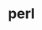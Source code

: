 ---
title: "perl"
layout: cache
categories: [package, develop-2024-01-07]
meta: {"versions": ["5.38.0"], "compilers": ["apple-clang@=15.0.0", "cce@=15.0.1", "gcc@=10.3.0", "gcc@=11.1.0", "gcc@=11.3.0", "gcc@=11.4.0", "gcc@=12.3.0", "gcc@=7.3.1", "gcc@=7.5.0", "gcc@=9.4.0", "oneapi@=2023.2.0"], "oss": ["amzn2", "rhel8", "sle_hpc15", "ubuntu18.04", "ubuntu20.04", "ubuntu22.04", "ventura"], "platforms": ["darwin", "linux"], "targets": ["aarch64", "neoverse_n1", "neoverse_v1", "ppc64le", "x86_64_v3", "x86_64_v4", "zen4"], "stacks": ["aws-isc", "aws-isc-aarch64", "build_systems", "data-vis-sdk", "developer-tools", "e4s", "e4s-cray-rhel", "e4s-cray-sles", "e4s-neoverse_v1", "e4s-oneapi", "e4s-power", "e4s-rocm-external", "ml-darwin-aarch64-mps", "ml-linux-x86_64-cpu", "ml-linux-x86_64-cuda", "ml-linux-x86_64-rocm", "radiuss", "radiuss-aws", "radiuss-aws-aarch64", "root", "tutorial"], "num_specs": 15, "num_specs_by_stack": {"root": 15, "ml-darwin-aarch64-mps": 1, "aws-isc-aarch64": 2, "radiuss-aws-aarch64": 2, "e4s-cray-rhel": 1, "e4s-neoverse_v1": 1, "radiuss-aws": 1, "aws-isc": 1, "radiuss": 1, "developer-tools": 1, "build_systems": 1, "e4s-cray-sles": 1, "e4s-power": 1, "e4s": 1, "e4s-rocm-external": 1, "data-vis-sdk": 1, "e4s-oneapi": 1, "ml-linux-x86_64-rocm": 1, "ml-linux-x86_64-cpu": 1, "ml-linux-x86_64-cuda": 1, "tutorial": 2}}
spec_details: [{"hash": "cvrcyjg4hzs2dxpv5piunwvzedbcmdrf", "compiler": "apple-clang@=15.0.0", "versions": ["5.38.0"], "os": "ventura", "platform": "darwin", "target": "aarch64", "variants": ["build_system=generic", "+cpanm", "+opcode", "+open", "patches=714e4d1", "+shared", "+threads"], "stacks": ["root", "ml-darwin-aarch64-mps"], "size": "-", "tarball": "https://binaries.spack.io/releases/develop-2024-01-07/build_cache/darwin-ventura-aarch64/apple-clang-15.0.0/perl-5.38.0/darwin-ventura-aarch64-apple-clang-15.0.0-perl-5.38.0-cvrcyjg4hzs2dxpv5piunwvzedbcmdrf.spack"}, {"hash": "5vzsu36aacsx5wm767mosydkck3pzwd7", "compiler": "gcc@=7.3.1", "versions": ["5.38.0"], "os": "amzn2", "platform": "linux", "target": "aarch64", "variants": ["build_system=generic", "+cpanm", "+opcode", "+open", "patches=714e4d1", "+shared", "+threads"], "stacks": ["aws-isc-aarch64", "radiuss-aws-aarch64", "root"], "size": "-", "tarball": "https://binaries.spack.io/releases/develop-2024-01-07/build_cache/linux-amzn2-aarch64/gcc-7.3.1/perl-5.38.0/linux-amzn2-aarch64-gcc-7.3.1-perl-5.38.0-5vzsu36aacsx5wm767mosydkck3pzwd7.spack"}, {"hash": "i6owjctpl7b7qjwzsdceft6py6lv64yq", "compiler": "cce@=15.0.1", "versions": ["5.38.0"], "os": "rhel8", "platform": "linux", "target": "zen4", "variants": ["build_system=generic", "+cpanm", "+opcode", "+open", "patches=714e4d1", "+shared", "+threads"], "stacks": ["e4s-cray-rhel", "root"], "size": "-", "tarball": "https://binaries.spack.io/releases/develop-2024-01-07/build_cache/linux-rhel8-zen4/cce-15.0.1/perl-5.38.0/linux-rhel8-zen4-cce-15.0.1-perl-5.38.0-i6owjctpl7b7qjwzsdceft6py6lv64yq.spack"}, {"hash": "r7ecqhnclctca5rv3qqcouuwallv3sc5", "compiler": "gcc@=11.4.0", "versions": ["5.38.0"], "os": "ubuntu20.04", "platform": "linux", "target": "neoverse_v1", "variants": ["build_system=generic", "+cpanm", "+opcode", "+open", "patches=714e4d1", "+shared", "+threads"], "stacks": ["root", "e4s-neoverse_v1"], "size": "-", "tarball": "https://binaries.spack.io/releases/develop-2024-01-07/build_cache/linux-ubuntu20.04-neoverse_v1/gcc-11.4.0/perl-5.38.0/linux-ubuntu20.04-neoverse_v1-gcc-11.4.0-perl-5.38.0-r7ecqhnclctca5rv3qqcouuwallv3sc5.spack"}, {"hash": "piwh2zm6o7hgayotlisxie37hmfnxovu", "compiler": "gcc@=7.3.1", "versions": ["5.38.0"], "os": "amzn2", "platform": "linux", "target": "x86_64_v3", "variants": ["build_system=generic", "+cpanm", "+opcode", "+open", "patches=714e4d1", "+shared", "+threads"], "stacks": ["root", "radiuss-aws", "aws-isc"], "size": "-", "tarball": "https://binaries.spack.io/releases/develop-2024-01-07/build_cache/linux-amzn2-x86_64_v3/gcc-7.3.1/perl-5.38.0/linux-amzn2-x86_64_v3-gcc-7.3.1-perl-5.38.0-piwh2zm6o7hgayotlisxie37hmfnxovu.spack"}, {"hash": "bkcubtslzkbetzlbpqc4hqoqe64beiy3", "compiler": "gcc@=7.3.1", "versions": ["5.38.0"], "os": "amzn2", "platform": "linux", "target": "neoverse_n1", "variants": ["build_system=generic", "+cpanm", "+opcode", "+open", "patches=714e4d1", "+shared", "+threads"], "stacks": ["aws-isc-aarch64", "radiuss-aws-aarch64", "root"], "size": "-", "tarball": "https://binaries.spack.io/releases/develop-2024-01-07/build_cache/linux-amzn2-neoverse_n1/gcc-7.3.1/perl-5.38.0/linux-amzn2-neoverse_n1-gcc-7.3.1-perl-5.38.0-bkcubtslzkbetzlbpqc4hqoqe64beiy3.spack"}, {"hash": "hmgrdi6rucxrhohjcsaxkd7ztmrlg5vi", "compiler": "gcc@=7.5.0", "versions": ["5.38.0"], "os": "ubuntu18.04", "platform": "linux", "target": "x86_64_v3", "variants": ["build_system=generic", "+cpanm", "+opcode", "+open", "patches=714e4d1", "+shared", "+threads"], "stacks": ["radiuss", "root", "developer-tools", "build_systems"], "size": "-", "tarball": "https://binaries.spack.io/releases/develop-2024-01-07/build_cache/linux-ubuntu18.04-x86_64_v3/gcc-7.5.0/perl-5.38.0/linux-ubuntu18.04-x86_64_v3-gcc-7.5.0-perl-5.38.0-hmgrdi6rucxrhohjcsaxkd7ztmrlg5vi.spack"}, {"hash": "3l3qtdvwxtljfsawaebwpmpkt6ikz3dm", "compiler": "gcc@=10.3.0", "versions": ["5.38.0"], "os": "sle_hpc15", "platform": "linux", "target": "x86_64_v4", "variants": ["build_system=generic", "+cpanm", "+opcode", "+open", "patches=714e4d1", "+shared", "+threads"], "stacks": ["root", "e4s-cray-sles"], "size": "-", "tarball": "https://binaries.spack.io/releases/develop-2024-01-07/build_cache/linux-sle_hpc15-x86_64_v4/gcc-10.3.0/perl-5.38.0/linux-sle_hpc15-x86_64_v4-gcc-10.3.0-perl-5.38.0-3l3qtdvwxtljfsawaebwpmpkt6ikz3dm.spack"}, {"hash": "eutfr7utq3jb5gk6cyp6bp3jnqclrwad", "compiler": "gcc@=9.4.0", "versions": ["5.38.0"], "os": "ubuntu20.04", "platform": "linux", "target": "ppc64le", "variants": ["build_system=generic", "+cpanm", "+opcode", "+open", "patches=714e4d1", "+shared", "+threads"], "stacks": ["e4s-power", "root"], "size": "-", "tarball": "https://binaries.spack.io/releases/develop-2024-01-07/build_cache/linux-ubuntu20.04-ppc64le/gcc-9.4.0/perl-5.38.0/linux-ubuntu20.04-ppc64le-gcc-9.4.0-perl-5.38.0-eutfr7utq3jb5gk6cyp6bp3jnqclrwad.spack"}, {"hash": "rr6bpp6kvcynskqa5n56a4k5bhyuvilz", "compiler": "gcc@=11.4.0", "versions": ["5.38.0"], "os": "ubuntu20.04", "platform": "linux", "target": "x86_64_v3", "variants": ["build_system=generic", "+cpanm", "+opcode", "+open", "patches=714e4d1", "+shared", "+threads"], "stacks": ["root", "e4s", "e4s-rocm-external"], "size": "-", "tarball": "https://binaries.spack.io/releases/develop-2024-01-07/build_cache/linux-ubuntu20.04-x86_64_v3/gcc-11.4.0/perl-5.38.0/linux-ubuntu20.04-x86_64_v3-gcc-11.4.0-perl-5.38.0-rr6bpp6kvcynskqa5n56a4k5bhyuvilz.spack"}, {"hash": "boquzkprl5tbax2umiwutdpgq73cdgvn", "compiler": "gcc@=11.1.0", "versions": ["5.38.0"], "os": "ubuntu20.04", "platform": "linux", "target": "x86_64_v3", "variants": ["build_system=generic", "+cpanm", "+opcode", "+open", "patches=714e4d1", "+shared", "+threads"], "stacks": ["root", "data-vis-sdk"], "size": "-", "tarball": "https://binaries.spack.io/releases/develop-2024-01-07/build_cache/linux-ubuntu20.04-x86_64_v3/gcc-11.1.0/perl-5.38.0/linux-ubuntu20.04-x86_64_v3-gcc-11.1.0-perl-5.38.0-boquzkprl5tbax2umiwutdpgq73cdgvn.spack"}, {"hash": "55cnxrtw4qkofmgit2iskd6diyxevgqu", "compiler": "oneapi@=2023.2.0", "versions": ["5.38.0"], "os": "ubuntu20.04", "platform": "linux", "target": "x86_64_v3", "variants": ["build_system=generic", "+cpanm", "+opcode", "+open", "patches=714e4d1", "+shared", "+threads"], "stacks": ["root", "e4s-oneapi"], "size": "-", "tarball": "https://binaries.spack.io/releases/develop-2024-01-07/build_cache/linux-ubuntu20.04-x86_64_v3/oneapi-2023.2.0/perl-5.38.0/linux-ubuntu20.04-x86_64_v3-oneapi-2023.2.0-perl-5.38.0-55cnxrtw4qkofmgit2iskd6diyxevgqu.spack"}, {"hash": "xbgzern7m6vxmtfmi6dnajsb7htq5uem", "compiler": "gcc@=11.3.0", "versions": ["5.38.0"], "os": "ubuntu22.04", "platform": "linux", "target": "x86_64_v3", "variants": ["build_system=generic", "+cpanm", "+opcode", "+open", "patches=714e4d1", "+shared", "+threads"], "stacks": ["ml-linux-x86_64-rocm", "ml-linux-x86_64-cpu", "root", "ml-linux-x86_64-cuda"], "size": "-", "tarball": "https://binaries.spack.io/releases/develop-2024-01-07/build_cache/linux-ubuntu22.04-x86_64_v3/gcc-11.3.0/perl-5.38.0/linux-ubuntu22.04-x86_64_v3-gcc-11.3.0-perl-5.38.0-xbgzern7m6vxmtfmi6dnajsb7htq5uem.spack"}, {"hash": "sgp5n3vzv4pbe553w6l2a3bly4tum6xh", "compiler": "gcc@=11.4.0", "versions": ["5.38.0"], "os": "ubuntu22.04", "platform": "linux", "target": "x86_64_v3", "variants": ["build_system=generic", "+cpanm", "+opcode", "+open", "patches=714e4d1", "+shared", "+threads"], "stacks": ["root", "tutorial"], "size": "-", "tarball": "https://binaries.spack.io/releases/develop-2024-01-07/build_cache/linux-ubuntu22.04-x86_64_v3/gcc-11.4.0/perl-5.38.0/linux-ubuntu22.04-x86_64_v3-gcc-11.4.0-perl-5.38.0-sgp5n3vzv4pbe553w6l2a3bly4tum6xh.spack"}, {"hash": "beygbdm5wh2kyrcaqdgwerhhtgqmu6q5", "compiler": "gcc@=12.3.0", "versions": ["5.38.0"], "os": "ubuntu22.04", "platform": "linux", "target": "x86_64_v3", "variants": ["build_system=generic", "+cpanm", "+opcode", "+open", "patches=714e4d1", "+shared", "+threads"], "stacks": ["root", "tutorial"], "size": "-", "tarball": "https://binaries.spack.io/releases/develop-2024-01-07/build_cache/linux-ubuntu22.04-x86_64_v3/gcc-12.3.0/perl-5.38.0/linux-ubuntu22.04-x86_64_v3-gcc-12.3.0-perl-5.38.0-beygbdm5wh2kyrcaqdgwerhhtgqmu6q5.spack"}]
---